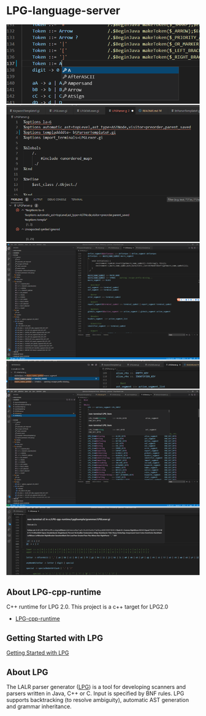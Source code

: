 # LPG-language-server
![avatar](doc/img/completion.png)
![avatar](doc/img/dianosic.png)
![avatar](doc/img/outline.png)
![avatar](doc/img/refenrence.png)
![avatar](doc/img/hover.png)
![avatar](doc/img/follow_first_set.png)
## About LPG-cpp-runtime
C++ runtime for LPG 2.0. This project is a c++ target for LPG2.0
* [LPG-cpp-runtime](https://github.com/kuafuwang/LPG-cpp-runtime)

## Getting Started with LPG

[Getting Started with LPG]( https://github.com/kuafuwang/LPG-cpp-runtime/tree/main/lpg-generator-templates-2.1.00/docs )


## About LPG
The LALR parser generator ([LPG]( https://sourceforge.net/projects/lpg )) is a tool for developing scanners and parsers written in Java, C++ or C. Input is specified by BNF rules. LPG supports backtracking (to resolve ambiguity), automatic AST generation and grammar inheritance.